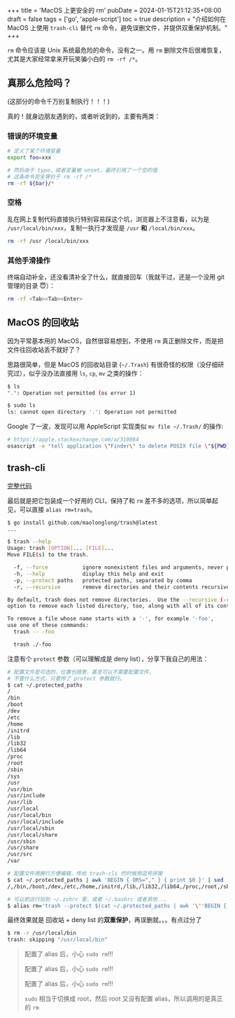 +++
title = 'MacOS 上更安全的 rm'
pubDate = 2024-01-15T21:12:35+08:00
draft = false
tags = ['go', 'apple-script']
toc = true
description = "介绍如何在 MacOS 上使用 `trash-cli` 替代 `rm` 命令，避免误删文件，并提供双重保护机制。"
+++

`rm` 命令应该是 Unix 系统最危险的命令，没有之一。用 `rm` 删除文件后很难恢复，尤其是大家经常拿来开玩笑骗小白的 `rm -rf /*`。

## 真那么危险吗？

(这部分的命令千万别复制执行！！！)

真的！就身边朋友遇到的，或者听说到的，主要有两类：

### 错误的环境变量

```bash
# 定义了某个环境变量
export foo=xxx

# 然后由于 typo，或者变量被 unset，最终引用了一个空的值
# 这条命令完全等价于 rm -rf /*
rm -rf ${bar}/*
```

### 空格

乱在网上复制代码直接执行特别容易踩这个坑，浏览器上不注意看，以为是 `/usr/local/bin/xxx`，复制一执行才发现是 `/usr` **和** `/local/bin/xxx`。

```bash
rm -rf /usr /local/bin/xxx
```

### 其他手滑操作

终端自动补全，还没看清补全了什么，就直接回车（我就干过，还是一个没用 git 管理的目录 😇）：

```bash
rm -rf <Tab><Tab><Enter>
```

## MacOS 的回收站

因为平常基本用的 MacOS，自然很容易想到，不使用 `rm` 真正删除文件，而是把文件往回收站丢不就好了？

思路很简单，但是 MacOS 的回收站目录 (`~/.Trash`) 有很奇怪的权限（没仔细研究过），似乎没办法直接用 `ls`, `cp`, `mv` 之类的操作：

```bash
$ ls
".": Operation not permitted (os error 1)

$ sudo ls
ls: cannot open directory '.': Operation not permitted
```

Google 了一波，发现可以用 AppleScript 实现类似 `mv file ~/.Trash/` 的操作:

```bash
# https://apple.stackexchange.com/a/310084
osascript -e "tell application \"Finder\" to delete POSIX file \"${PWD}/${InputFile}\""
```

## trash-cli

[完整代码](https://github.com/maolonglong/trash)

最后就是把它包装成一个好用的 CLI，保持了和 `rm` 差不多的选项，所以简单起见，可以直接 `alias rm=trash`。

```bash
$ go install github.com/maolonglong/trash@latest
...

$ trash --help
Usage: trash [OPTION]... [FILE]...
Move FILE(s) to the trash.

  -f, --force           ignore nonexistent files and arguments, never prompt
  -h, --help            display this help and exit
  -p, --protect paths   protected paths, separated by comma
  -r, --recursive       remove directories and their contents recursively

By default, trash does not remove directories.  Use the --recursive (-r)
option to remove each listed directory, too, along with all of its contents.

To remove a file whose name starts with a '-', for example '-foo',
use one of these commands:
  trash -- -foo

  trash ./-foo
```

注意有个 `protect` 参数（可以理解成是 deny list），分享下我自己的用法：

```bash
# 配置文件是可选的，位置也随意，甚至可以不需要配置文件，
# 不管什么方式，只要传了 protect 参数就行。
$ cat ~/.protected_paths
/
/bin
/boot
/dev
/etc
/home
/initrd
/lib
/lib32
/lib64
/proc
/root
/sbin
/sys
/usr
/usr/bin
/usr/include
/usr/lib
/usr/local
/usr/local/bin
/usr/local/include
/usr/local/sbin
/usr/local/share
/usr/sbin
/usr/share
/usr/src
/var

# 配置文件用换行方便编辑，传给 trash-cli 的时候用逗号拼接
$ cat ~/.protected_paths | awk 'BEGIN { ORS="," } { print $0 }' | sed 's/,$//'
/,/bin,/boot,/dev,/etc,/home,/initrd,/lib,/lib32,/lib64,/proc,/root,/sbin,/sys,/usr,/usr/bin,/usr/include,/usr/lib,/usr/local,/usr/local/bin,/usr/local/include,/usr/local/sbin,/usr/local/share,/usr/sbin,/usr/share,/usr/src,/var

# 可以把这行加到 ~/.zshrc 里，或者 ~/.bashrc 或者其他...
$ alias rm='trash --protect $(cat ~/.protected_paths | awk '\''BEGIN { ORS="," } { print $0 }'\'' | sed '\''s/,$//'\'') '
```

最终效果就是 回收站 + deny list 的**双重保护**，再误删就。。。有点过分了

```bash
$ rm -r /usr/local/bin
trash: skipping "/usr/local/bin"
```

> 配置了 alias 后，小心 `sudo rm`!!!
>
> 配置了 alias 后，小心 `sudo rm`!!!
>
> 配置了 alias 后，小心 `sudo rm`!!!
>
> `sudo` 相当于切换成 root，然后 root 又没有配置 alias，所以调用的是真正的 `rm`
